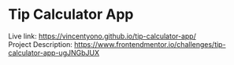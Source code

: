 # Tip Calculator App

Live link: https://vincentyono.github.io/tip-calculator-app/  
Project Description: https://www.frontendmentor.io/challenges/tip-calculator-app-ugJNGbJUX
